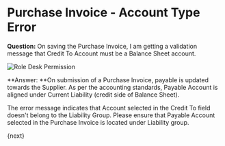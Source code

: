 <!-- add-breadcrumbs -->
# Purchase Invoice - Account Type Error

**Question:** On saving the Purchase Invoice, I am getting a validation message that Credit To Account must be a Balance Sheet account.

<img alt="Role Desk Permission" class="screenshot" src="{{docs_base_url}}/v12/assets/img/articles/purchase-invoice-account-type.png">

**Answer: **On submission of a Purchase Invoice, payable is updated towards the Supplier. As per the accounting standards, Payable Account is aligned under Current Liability (credit side of Balance Sheet).

The error message indicates that Account selected in the Credit To field doesn't belong to the Liability Group. Please ensure that Payable Account selected in the Purchase Invoice is located under Liability group.

{next}
